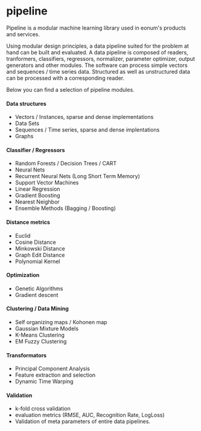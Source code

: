 pipeline
========

Pipeline is a modular machine learning library used in eonum's products and services.

Using modular design principles, a data pipeline suited for the problem at hand can be built and evaluated. A data pipeline is composed of readers, tranformers, classifiers, regressors, normalizer, parameter optimizer, output generators and other modules.
The software can process simple vectors and sequences / time series data. Structured as well as unstructured data can be processed with a corresponding reader.

Below you can find a selection of pipeline modules.

#### Data structures
* Vectors / Instances, sparse and dense implementations
* Data Sets
* Sequences / Time series, sparse and dense implentations
* Graphs

#### Classifier / Regressors
* Random Forests / Decision Trees / CART
* Neural Nets
* Recurrent Neural Nets (Long Short Term Memory)
* Support Vector Machines
* Linear Regression
* Gradient Boosting
* Nearest Neighbor
* Ensemble Methods (Bagging / Boosting)

#### Distance metrics
* Euclid
* Cosine Distance
* Minkowski Distance
* Graph Edit Distance
* Polynomial Kernel

#### Optimization
* Genetic Algorithms
* Gradient descent

#### Clustering / Data Mining
* Self organizing maps / Kohonen map
* Gaussian Mixture Models
* K-Means Clustering
* EM Fuzzy Clustering

#### Transformators
* Principal Component Analysis
* Feature extraction and selection
* Dynamic Time Warping

#### Validation
* k-fold cross validation
* evaluation metrics (RMSE, AUC, Recognition Rate, LogLoss)
* Validation of meta parameters of entire data pipelines.

